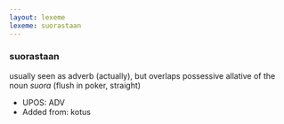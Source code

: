 ```yaml
---
layout: lexeme
lexeme: suorastaan
---
```


###  suorastaan

usually seen as adverb (actually), but overlaps possessive allative of the noun *suora* (flush in poker, straight)
* UPOS:  ADV
* Added from:  kotus

